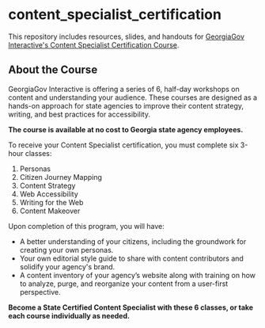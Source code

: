 # content_specialist_certification
This repository includes resources, slides, and handouts for [GeorgiaGov Interactive's Content Specialist Certification Course](https://portal.georgia.gov/interactive/state-certified-content-specialist-course).

## About the Course

GeorgiaGov Interactive is offering a series of 6, half-day workshops on content and understanding your audience. These courses are designed as a hands-on approach for state agencies to improve their content strategy, writing, and best practices for accessibility.

**The course is available at no cost to Georgia state agency employees.**

To receive your Content Specialist certification, you must complete six 3-hour classes:
1. Personas
2. Citizen Journey Mapping
3. Content Strategy
4. Web Accessibility
5. Writing for the Web
6. Content Makeover

Upon completion of this program, you will have:

- A better understanding of your citizens, including the groundwork for creating your own personas.
- Your own editorial style guide to share with content contributors and solidify your agency's brand.
- A content inventory of your agency’s website along with training on how to analyze, purge, and reorganize your content from a user-first perspective.

**Become a State Certified Content Specialist with these 6 classes, or take each course individually as needed.**
